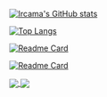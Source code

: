 [![Ircama's GitHub stats](https://github-readme-stats.vercel.app/api?username=Ircama&show_icons=true)](https://github.com/Ircama)

[![Top Langs](https://github-readme-stats.vercel.app/api/top-langs/?username=Ircama)](https://github.com/Ircama)

[![Readme Card](https://github-readme-stats.vercel.app/api/pin/?username=Ircama&repo=construct-gallery)](https://github.com/Ircama/construct-gallery)

[![Readme Card](https://github-readme-stats.vercel.app/api/pin/?username=Ircama&repo=raspberry-pi-sim800l-gsm-module)](https://github.com/Ircama/raspberry-pi-sim800l-gsm-module)

<a href="https://github.com/Ircama/construct-gallery">
  <img align="center" src="https://github-readme-stats.vercel.app/api/pin/?username=Ircama&repo=construct-gallery" />
</a>
<a href="https://github.com/Ircama/raspberry-pi-sim800l-gsm-module">
  <img align="center" src="https://github-readme-stats.vercel.app/api/pin/?username=Ircama&repo=raspberry-pi-sim800l-gsm-module" />
</a>
